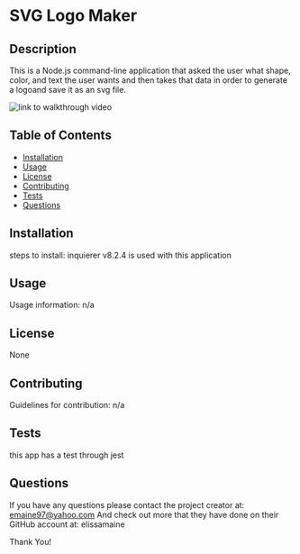 # SVG Logo Maker
  

  ## Description

  This is a Node.js command-line application that asked the user what shape, color, and text the user wants and then takes that data in order to generate a logoand save it as an svg file.

  ![link to walkthrough video](https://drive.google.com/file/d/1hcs03Zn4yPyk2Qlzz1yCzpxhUQ1DK1Zg/view)

  ## Table of Contents

  - [Installation](#installation)
  - [Usage](#usage)
  - [License](#license)
  - [Contributing](#contributing)
  - [Tests](#tests)
  - [Questions](#questions)

  ## Installation

  steps to install:
  inquierer v8.2.4 is used with this application

  ## Usage 

  Usage information:
  n/a

  ## License

  None

  ## Contributing 

  Guidelines for contribution:
  n/a

  ## Tests 

  this app  has a test through jest

  ## Questions

  If you have any questions please contact the project creator at: emaine97@yahoo.com
  And check out more that they have done on their GitHub account at: elissamaine

  Thank You!